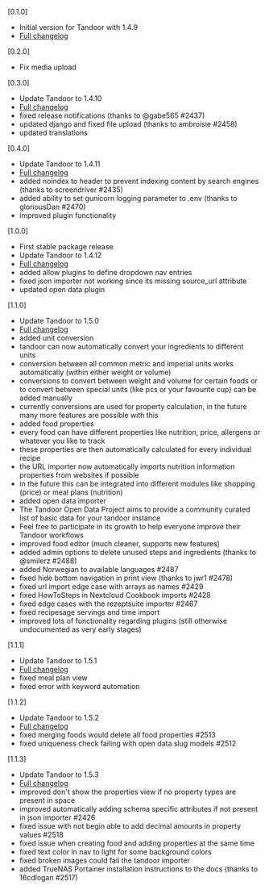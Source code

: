 [0.1.0]
* Initial version for Tandoor with 1.4.9
* [Full changelog](https://github.com/TandoorRecipes/recipes/releases/tag/1.4.9)

[0.2.0]
* Fix media upload

[0.3.0]
* Update Tandoor to 1.4.10
* [Full changelog](https://github.com/TandoorRecipes/recipes/releases/tag/1.4.10)
* fixed release notifications (thanks to @gabe565 #2437)
* updated django and fixed file upload (thanks to ambroisie #2458)
* updated translations

[0.4.0]
* Update Tandoor to 1.4.11
* [Full changelog](https://github.com/TandoorRecipes/recipes/releases/tag/1.4.11)
* added noindex to header to prevent indexing content by search engines (thanks to screendriver #2435)
* added ability to set gunicorn logging parameter to .env (thanks to gloriousDan #2470)
* improved plugin functionality

[1.0.0]
* First stable package release
* Update Tandoor to 1.4.12
* [Full changelog](https://github.com/TandoorRecipes/recipes/releases/tag/1.4.12)
* added allow plugins to define dropdown nav entries
* fixed json importer not working since its missing source_url attribute
* updated open data plugin

[1.1.0]
* Update Tandoor to 1.5.0
* [Full changelog](https://github.com/TandoorRecipes/recipes/releases/tag/1.5.0)
* added unit conversion
* tandoor can now automatically convert your ingredients to different units
* conversion between all common metric and imperial units works automatically (within either weight or volume)
* conversions to convert between weight and volume for certain foods or to convert between special units (like pcs or your favourite cup) can be added manually
* currently conversions are used for property calculation, in the future many more features are possible with this
* added food properties
* every food can have different properties like nutrition, price, allergens or whatever you like to track
* these properties are then automatically calculated for every individual recipe
* the URL importer now automatically imports nutrition information properties from websites if possible
* in the future this can be integrated into different modules like shopping (price) or meal plans (nutrition)
* added open data importer
* The Tandoor Open Data Project aims to provide a community curated list of basic data for your tandoor instance
* Feel free to participate in its growth to help everyone improve their Tandoor workflows
* improved food editor (much cleaner, supports new features)
* added admin options to delete unused steps and ingredients (thanks to @smilerz #2488)
* added Norwegian to available languages #2487
* fixed hide bottom navigation in print view (thanks to jwr1 #2478)
* fixed url import edge case with arrays as names #2429
* fixed HowToSteps in Nextcloud Cookbook imports #2428
* fixed edge cases with the rezeptsuite importer #2467
* fixed recipesage servings and time import
* improved lots of functionality regarding plugins (still otherwise undocumented as very early stages)

[1.1.1]
* Update Tandoor to 1.5.1
* [Full changelog](https://github.com/TandoorRecipes/recipes/releases/tag/1.5.1)
* fixed meal plan view
* fixed error with keyword automation

[1.1.2]
* Update Tandoor to 1.5.2
* [Full changelog](https://github.com/TandoorRecipes/recipes/releases/tag/1.5.2)
* fixed merging foods would delete all food properties #2513
* fixed uniqueness check failing with open data slug models #2512

[1.1.3]
* Update Tandoor to 1.5.3
* [Full changelog](https://github.com/TandoorRecipes/recipes/releases/tag/1.5.3)
* improved don't show the properties view if no property types are present in space
* improved automatically adding schema specific attributes if not present in json importer #2426
* fixed issue with not begin able to add decimal amounts in property values #2518
* fixed issue when creating food and adding properties at the same time
* fixed text color in nav to light for some background colors
* fixed broken images could fail the tandoor importer
* added TrueNAS Portainer installation instructions to the docs (thanks to 16cdlogan #2517)

